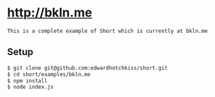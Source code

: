 
# http://bkln.me

	This is a complete example of Short which is currently at bkln.me

## Setup

```bash
$ git clone git@github.com:edwardhotchkiss/short.git
$ cd short/examples/bkln.me
$ npm install
$ node index.js
```